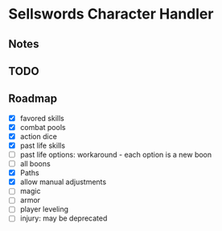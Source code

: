 # Sellswords Character Handler
## Notes
## TODO
## Roadmap
- [x] favored skills
- [x] combat pools
- [x] action dice
- [x] past life skills
- [ ] past life options: workaround - each option is a new boon
- [ ] all boons
- [X] Paths
- [X] allow manual adjustments
- [ ] magic
- [ ] armor
- [ ] player leveling
- [ ] injury: may be deprecated